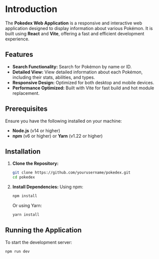 # Introduction
The **Pokedex Web Application** is a responsive and interactive web application designed to display information about various Pokémon. It is built using **React** and **Vite**, offering a fast and efficient development experience.

## Features
- **Search Functionality:** Search for Pokémon by name or ID.
- **Detailed View:** View detailed information about each Pokémon, including their stats, abilities, and types.
- **Responsive Design:** Optimized for both desktop and mobile devices.
- **Performance Optimized:** Built with Vite for fast build and hot module replacement.

## Prerequisites
Ensure you have the following installed on your machine:
- **Node.js** (v14 or higher)
- **npm** (v6 or higher) or **Yarn** (v1.22 or higher)

## Installation
1. **Clone the Repository:**
    ```bash
    git clone https://github.com/yourusername/pokedex.git
    cd pokedex
    ```

2. **Install Dependencies:**
    Using npm:
    ```bash
    npm install
    ```
    Or using Yarn:
    ```bash
    yarn install
    ```

## Running the Application
To start the development server:
```bash
npm run dev
